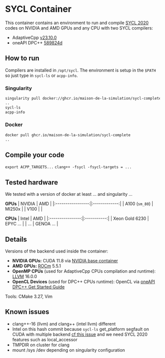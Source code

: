 # SYCL Container

This container contains an environment to run and compile [SYCL 2020](https://registry.khronos.org/SYCL/specs/sycl-2020/html/sycl-2020.html) codes on NVIDIA and AMD GPUs and any CPU with two SYCL compilers:
- AdaptiveCpp [v23.10.0](https://github.com/AdaptiveCpp/AdaptiveCpp/tree/v23.10.0)
- oneAPI DPC++ [589824d](https://github.com/intel/llvm/tree/589824d74532c85dee50e006cdc6685269eadfef) 

## How to run

Compilers are installed in `/opt/sycl`. The environment is setup in the `$PATH` so just type in `sycl-ls` or `acpp-info`.

### Singularity
```sh
singularity pull docker://ghcr.io/maison-de-la-simulation/sycl-complete
..
sycl-ls
acpp-info
```

### Docker
```sh
docker pull ghcr.io/maison-de-la-simulation/sycl-complete
..
```
## Compile your code
`export ACPP_TARGETS...`
`clang++ -fsycl -fsycl-targets = ...`


## Tested hardware
We tested with a version of docker at least ... and singularity ...

**GPUs**
| NVIDIA            |      AMD      |
|:-----------------:|:-------------:|
| A100 (`sm_80`)    |    MI250x     |
| V100              |               |

**CPUs**
|       Intel      | AMD         |
|:----------------:|:-----------:|
| Xeon Gold 6230   | EPYC  ...   |
| ...              | GENOA ...   |

## Details
Versions of the backend used inside the container:
- **NVIDIA GPUs:** CUDA 11.8 via [NVIDIA base container](https://hub.docker.com/layers/nvidia/cuda/11.8.0-devel-ubuntu20.04/images/sha256-6e12af425102e25d3e644ed353072eca3aa8c5f11dd79fa8e986664f9e62b37a?context=explore)
- **AMD GPUs:** [ROCm](https://docs.amd.com/en/docs-5.5.0/deploy/linux/index.html) 5.5.1
- **OpenMP CPUs** (used for AdaptiveCpp CPUs compilation and runtime): [LLVM](https://apt.llvm.org/) 16.0.0
- **OpenCL Devices** (used for DPC++ CPUs runtime): OpenCL via [oneAPI DPC++ Get Started Guide](https://intel.github.io/llvm-docs/GetStartedGuide.html#install-low-level-runtime)

Tools:
CMake 3.27, Vim

## Known issues
- clang++-16 (llvm) and clang++ (intel llvm) different
- Intel on this hash commit because `sycl-ls` get_platform segfault on CUDA with multiple backend [cf this issue](https://github.com/intel/llvm/issues/4381) and we need SYCL 2020 features such as local_accessor 
- TMPDIR on cluster for clang
- mount /sys /dev depending on singularity configuration
